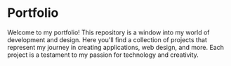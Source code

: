 # Portfolio
Welcome to my portfolio! This repository is a window into my world of development and design. Here you'll find a collection of projects that represent my journey in creating applications, web design, and more. Each project is a testament to my passion for technology and creativity.
